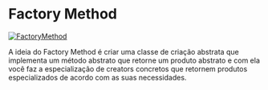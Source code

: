 # Factory Method

[![FactoryMethod](https://upload.wikimedia.org/wikipedia/commons/e/ed/Factory_Method_UML_class_diagram.png)](https://pt.wikipedia.org/wiki/Factory_Method)

A ideia do Factory Method é criar uma classe de criação abstrata que implementa um método abstrato que retorne um produto abstrato e com ela você faz a especialização de creators concretos que retornem produtos especializados de acordo com as suas necessidades.